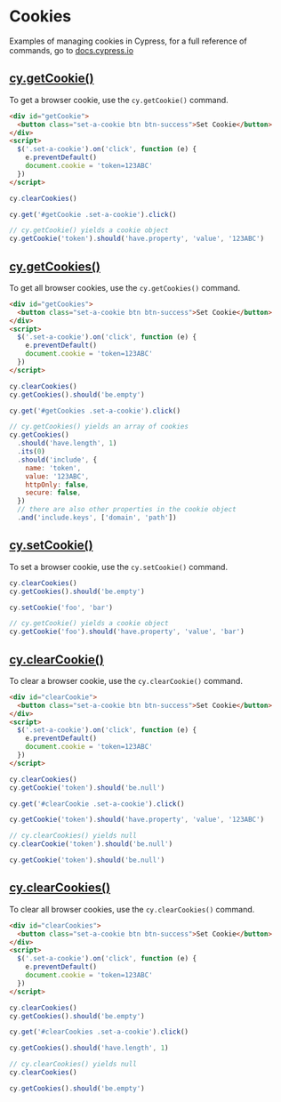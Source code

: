 # Cookies

Examples of managing cookies in Cypress, for a full reference of commands, go to [docs.cypress.io](https://on.cypress.io/api)

## [cy.getCookie()](https://on.cypress.io/getcookie)

To get a browser cookie, use the `cy.getCookie()` command.

<!-- fiddle cy.getCookie() - get a browser cookie -->

```html
<div id="getCookie">
  <button class="set-a-cookie btn btn-success">Set Cookie</button>
</div>
<script>
  $('.set-a-cookie').on('click', function (e) {
    e.preventDefault()
    document.cookie = 'token=123ABC'
  })
</script>
```

```js
cy.clearCookies()

cy.get('#getCookie .set-a-cookie').click()

// cy.getCookie() yields a cookie object
cy.getCookie('token').should('have.property', 'value', '123ABC')
```

<!-- fiddle-end -->

## [cy.getCookies()](https://on.cypress.io/getcookies)

To get all browser cookies, use the `cy.getCookies()` command.

<!-- fiddle cy.getCookies() - get browser cookies -->

```html
<div id="getCookies">
  <button class="set-a-cookie btn btn-success">Set Cookie</button>
</div>
<script>
  $('.set-a-cookie').on('click', function (e) {
    e.preventDefault()
    document.cookie = 'token=123ABC'
  })
</script>
```

```js
cy.clearCookies()
cy.getCookies().should('be.empty')

cy.get('#getCookies .set-a-cookie').click()

// cy.getCookies() yields an array of cookies
cy.getCookies()
  .should('have.length', 1)
  .its(0)
  .should('include', {
    name: 'token',
    value: '123ABC',
    httpOnly: false,
    secure: false,
  })
  // there are also other properties in the cookie object
  .and('include.keys', ['domain', 'path'])
```

<!-- fiddle-end -->

## [cy.setCookie()](https://on.cypress.io/setcookie)

To set a browser cookie, use the `cy.setCookie()` command.

<!-- fiddle cy.setCookie() - set a browser cookie -->

```js
cy.clearCookies()
cy.getCookies().should('be.empty')

cy.setCookie('foo', 'bar')

// cy.getCookie() yields a cookie object
cy.getCookie('foo').should('have.property', 'value', 'bar')
```

<!-- fiddle-end -->

## [cy.clearCookie()](https://on.cypress.io/clearcookie)

To clear a browser cookie, use the `cy.clearCookie()` command.

<!-- fiddle cy.clearCookie() - clear a browser cookie -->

```html
<div id="clearCookie">
  <button class="set-a-cookie btn btn-success">Set Cookie</button>
</div>
<script>
  $('.set-a-cookie').on('click', function (e) {
    e.preventDefault()
    document.cookie = 'token=123ABC'
  })
</script>
```

```js
cy.clearCookies()
cy.getCookie('token').should('be.null')

cy.get('#clearCookie .set-a-cookie').click()

cy.getCookie('token').should('have.property', 'value', '123ABC')

// cy.clearCookies() yields null
cy.clearCookie('token').should('be.null')

cy.getCookie('token').should('be.null')
```

<!-- fiddle-end -->

## [cy.clearCookies()](https://on.cypress.io/clearcookies)

To clear all browser cookies, use the `cy.clearCookies()` command.

<!-- fiddle cy.clearCookies() - clear browser cookies -->

```html
<div id="clearCookies">
  <button class="set-a-cookie btn btn-success">Set Cookie</button>
</div>
<script>
  $('.set-a-cookie').on('click', function (e) {
    e.preventDefault()
    document.cookie = 'token=123ABC'
  })
</script>
```

```js
cy.clearCookies()
cy.getCookies().should('be.empty')

cy.get('#clearCookies .set-a-cookie').click()

cy.getCookies().should('have.length', 1)

// cy.clearCookies() yields null
cy.clearCookies()

cy.getCookies().should('be.empty')
```

<!-- fiddle-end -->
